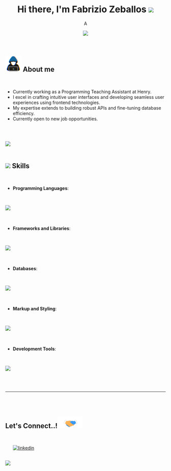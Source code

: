 ## 


<h1 align="center"><b>Hi there, I'm Fabrizio Zeballos </b><img src="https://media.giphy.com/media/hvRJCLFzcasrR4ia7z/giphy.gif" width="35"></h1>
<p align="center">A</p>
<p align="center">
  <a href="https://github.com/DenverCoder1/readme-typing-svg"><img src="https://readme-typing-svg.herokuapp.com?font=Time+New+Roman&color=black&size=30&center=true&vCenter=true&width=600&height=100&lines=Full+Stack+Developer,;Continuous+learner,;Knowledge+Seeker;"></a>
</p>


<br>



	
## <picture><img src = "https://github.com/0xAbdulKhalid/0xAbdulKhalid/raw/main/assets/mdImages/about_me.gif" width = 50px></picture> **About me**

<br>

- Currently working as a Programming Teaching Assistant at Henry.
- I excel in crafting intuitive user interfaces and developing seamless user experiences using frontend technologies.
- My expertise extends to building robust APIs and fine-tuning database efficiency.
- Currently open to new job opportunities.

<br><br>

<img src="https://user-images.githubusercontent.com/73097560/115834477-dbab4500-a447-11eb-908a-139a6edaec5c.gif"><br><br>

## <img src="https://media2.giphy.com/media/QssGEmpkyEOhBCb7e1/giphy.gif?cid=ecf05e47a0n3gi1bfqntqmob8g9aid1oyj2wr3ds3mg700bl&rid=giphy.gif" width ="25"><b> Skills</b>
<br>

<p align="center">


- **Programming Languages**:

<br>   

[![](https://skillicons.dev/icons?i=js,ts,&theme=dark)](https://skillicons.dev)
 

<br>   
    
- **Frameworks and Libraries**:

<br>

[![](https://skillicons.dev/icons?i=react,redux,bootstrap,tailwind,nodejs,express,nestjs&theme=dark)](https://skillicons.dev)

<br>

- **Databases**:

<br>

[![](https://skillicons.dev/icons?i=postgres,mongodb&theme=dark)](https://skillicons.dev)
    
<br>

- **Markup and Styling**:

<br>

[![](https://skillicons.dev/icons?i=html,css&theme=dark)](https://skillicons.dev)

<br>

- **Development Tools**:

<br>

[![](https://skillicons.dev/icons?i=git,github,vscode,docker&theme=dark)](https://skillicons.dev)

</p>

<br>
<br>

-----

<br>
<br>

## <b> Let's Connect..!</b><img src="https://github.com/0xAbdulKhalid/0xAbdulKhalid/raw/main/assets/mdImages/handshake.gif" width ="80">
<br>
<div align='left'>

<ul>

<a href="www.linkedin.com/in/zeballosfab" target="_blank">
<img src="https://skillicons.dev/icons?i=linkedin&theme=dark" alt=linkedin style=margin-bottom: 5px/>
</a>
	
</ul>
</div>

<br>
<img src="https://user-images.githubusercontent.com/73097560/115834477-dbab4500-a447-11eb-908a-139a6edaec5c.gif">
<br>
<br>
<br>

<br>
<br>
<br>
<br>
